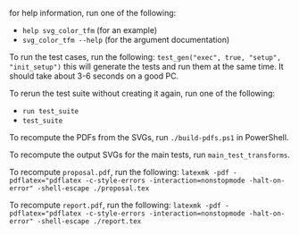 for help information, run one of the following:
- `help svg_color_tfm` (for an example)
- `svg_color_tfm --help` (for the argument documentation)

To run the test cases, run the following:
`test_gen("exec", true, "setup", "init_setup")`
this will generate the tests and run them at the same time.
It should take about 3-6 seconds on a good PC.

To rerun the test suite without creating it again, run one of the following:
- `run test_suite`
- `test_suite`

To recompute the PDFs from the SVGs, run `./build-pdfs.ps1` in PowerShell.

To recompute the output SVGs for the main tests, run `main_test_transforms`.

To recompute `proposal.pdf`, run the following:
`latexmk -pdf -pdflatex="pdflatex -c-style-errors -interaction=nonstopmode -halt-on-error" -shell-escape ./proposal.tex`

To recompute `report.pdf`, run the following:
`latexmk -pdf -pdflatex="pdflatex -c-style-errors -interaction=nonstopmode -halt-on-error" -shell-escape ./report.tex`
